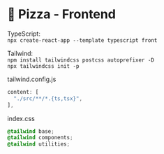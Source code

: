 # 🍕 Pizza - Frontend


TypeScript:  
`npx create-react-app --template typescript front`  

Tailwind:  
`npm install tailwindcss postcss autoprefixer -D`  
`npx tailwindcss init -p`  

tailwind.config.js  
```js
content: [
  "./src/**/*.{ts,tsx}",
],
```

index.css  
```css
@tailwind base;
@tailwind components;
@tailwind utilities;
```